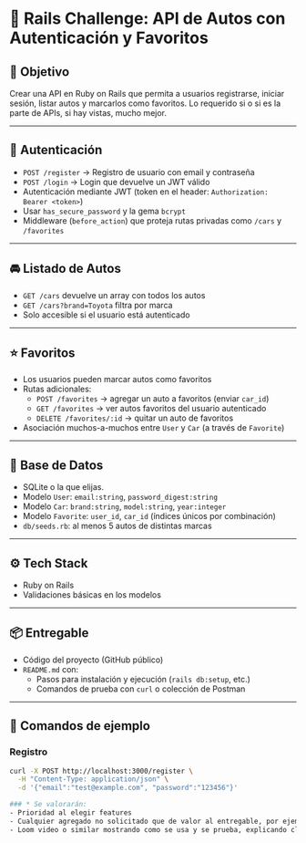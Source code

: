 # 🚀 Rails Challenge: API de Autos con Autenticación y Favoritos

## 🧩 Objetivo

Crear una API en Ruby on Rails que permita a usuarios registrarse, iniciar sesión, listar autos y marcarlos como favoritos. Lo requerido si o si es la parte de APIs, si hay vistas, mucho mejor.

---

## 🔐 Autenticación

- `POST /register` → Registro de usuario con email y contraseña
- `POST /login` → Login que devuelve un JWT válido
- Autenticación mediante JWT (token en el header: `Authorization: Bearer <token>`)
- Usar `has_secure_password` y la gema `bcrypt`
- Middleware (`before_action`) que proteja rutas privadas como `/cars` y `/favorites`

---

## 🚘 Listado de Autos

- `GET /cars` devuelve un array con todos los autos
- `GET /cars?brand=Toyota` filtra por marca
- Solo accesible si el usuario está autenticado

---

## ⭐ Favoritos

- Los usuarios pueden marcar autos como favoritos
- Rutas adicionales:
  - `POST /favorites` → agregar un auto a favoritos (enviar `car_id`)
  - `GET /favorites` → ver autos favoritos del usuario autenticado
  - `DELETE /favorites/:id` → quitar un auto de favoritos
- Asociación muchos-a-muchos entre `User` y `Car` (a través de `Favorite`)

---

## 🧱 Base de Datos

- SQLite o la que elijas.
- Modelo `User`: `email:string`, `password_digest:string`
- Modelo `Car`: `brand:string`, `model:string`, `year:integer`
- Modelo `Favorite`: `user_id`, `car_id` (índices únicos por combinación)
- `db/seeds.rb`: al menos 5 autos de distintas marcas

---

## ⚙️ Tech Stack

- Ruby on Rails
- Validaciones básicas en los modelos

---

## 📦 Entregable

- Código del proyecto (GitHub público)
- `README.md` con:
  - Pasos para instalación y ejecución (`rails db:setup`, etc.)
  - Comandos de prueba con `curl` o colección de Postman

---

## 🧪 Comandos de ejemplo

### Registro
```bash
curl -X POST http://localhost:3000/register \
  -H "Content-Type: application/json" \
  -d '{"email":"test@example.com", "password":"123456"}'

### * Se valorarán:
- Prioridad al elegir features 
- Cualquier agregado no solicitado que de valor al entregable, por ejemplo, que se pueda usar desde google chrome y no solo via Postman o Curl (con vistas)
- Loom video o similar mostrando como se usa y se prueba, explicando claramente el objetivo. Si hay video, se contemplarán 10 minutos más al entregable.

